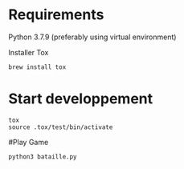 # Requirements

Python 3.7.9 (preferably using virtual environment)


Installer Tox 
```
brew install tox
````


# Start developpement
```
tox
source .tox/test/bin/activate
```


#Play Game
```
python3 bataille.py
```